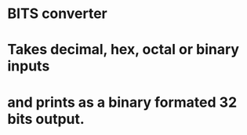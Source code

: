 # BITS converter
# Takes decimal, hex, octal or binary inputs 
# and prints as a binary formated 32 bits output.
#
